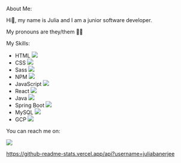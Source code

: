 About Me:

Hi👋, my name is Julia and I am a junior software developer.

My pronouns are they/them 🏳️‍🌈



My Skills:

- HTML <img src="https://img.shields.io/badge/HTML5-E34F26?style=for-the-badge&logo=html5&logoColor=white" /> 
- CSS <img src="https://img.shields.io/badge/CSS3-1572B6?style=for-the-badge&logo=css3&logoColor=white" />
- Sass <img src="https://img.shields.io/badge/Sass-CC6699?style=for-the-badge&logo=sass&logoColor=white" />
- NPM <img src="https://img.shields.io/badge/npm-CB3837?style=for-the-badge&logo=npm&logoColor=white" />
- JavaScript <img src="https://img.shields.io/badge/JavaScript-323330?style=for-the-badge&logo=javascript&logoColor=F7DF1E" />
- React <img src="https://img.shields.io/badge/React-20232A?style=for-the-badge&logo=react&logoColor=61DAFB" />
- Java <img src="https://img.shields.io/badge/Java-ED8B00?style=for-the-badge&logo=java&logoColor=white" />
- Spring Boot <img src="https://img.shields.io/badge/Spring_Boot-F2F4F9?style=for-the-badge&logo=spring-boot" />
- MySQL <img src="https://img.shields.io/badge/MySQL-005C84?style=for-the-badge&logo=mysql&logoColor=white" />
- GCP <img src="{BadgeURLHere}" />

You can reach me on:

<a href="https://www.linkedin.com/in/julia-banerjee-0a40511b0/" target="blank"><img align="center" src="https://img.shields.io/badge/LinkedIn-0077B5?style=for-the-badge&logo=linkedin&logoColor=white" /></a>
   
   
   https://github-readme-stats.vercel.app/api?username=juliabanerjee


